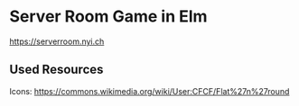 # Server Room Game in Elm

https://serverroom.nyi.ch

## Used Resources

Icons: https://commons.wikimedia.org/wiki/User:CFCF/Flat%27n%27round
